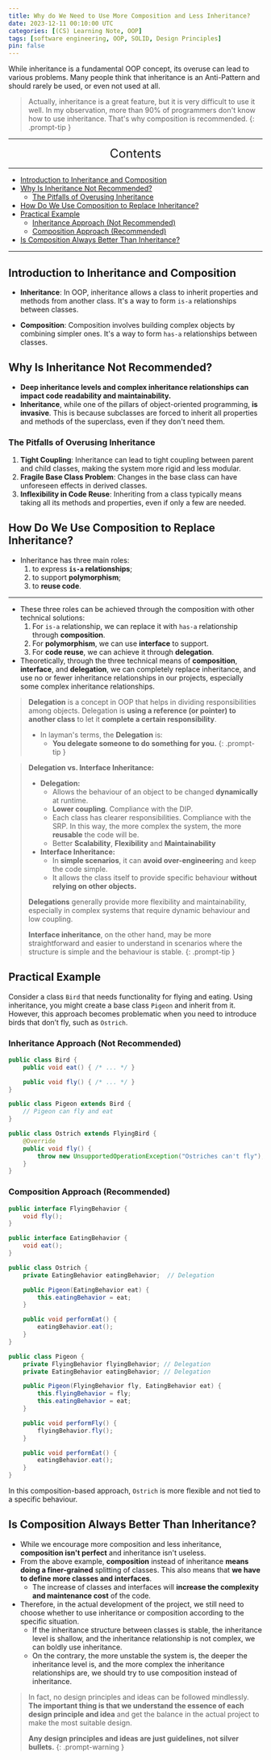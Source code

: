 ```yaml
---
title: Why do We Need to Use More Composition and Less Inheritance?
date: 2023-12-11 00:10:00 UTC
categories: [(CS) Learning Note, OOP]
tags: [software engineering, OOP, SOLID, Design Principles]
pin: false
---
```


While inheritance is a fundamental OOP concept, its overuse can lead to various problems. Many people think that inheritance is an Anti-Pattern and should rarely be used, or even not used at all.

> Actually, inheritance is a great feature, but it is very difficult to use it well. In my observation, more than 90% of programmers don't know how to use inheritance. That's why composition is recommended.
{: .prompt-tip }

---
<center><font size='5'> Contents </font></center>

---

<!-- TOC -->
  * [Introduction to Inheritance and Composition](#introduction-to-inheritance-and-composition)
  * [Why Is Inheritance Not Recommended?](#why-is-inheritance-not-recommended)
    * [The Pitfalls of Overusing Inheritance](#the-pitfalls-of-overusing-inheritance)
  * [How Do We Use Composition to Replace Inheritance?](#how-do-we-use-composition-to-replace-inheritance)
  * [Practical Example](#practical-example)
    * [Inheritance Approach (Not Recommended)](#inheritance-approach-not-recommended)
    * [Composition Approach (Recommended)](#composition-approach-recommended)
  * [Is Composition Always Better Than Inheritance?](#is-composition-always-better-than-inheritance)
<!-- TOC -->

---

## Introduction to Inheritance and Composition

- **Inheritance**: In OOP, inheritance allows a class to inherit properties and methods from another class. It's a way to form `is-a` relationships between classes.

- **Composition**: Composition involves building complex objects by combining simpler ones. It's a way to form `has-a` relationships between classes.


## Why Is Inheritance Not Recommended?

- **Deep inheritance levels and complex inheritance relationships can impact code readability and maintainability.**
- **Inheritance**, while one of the pillars of object-oriented programming, **is invasive**. This is because subclasses are forced to inherit all properties and methods of the superclass, even if they don't need them.

### The Pitfalls of Overusing Inheritance

1. **Tight Coupling**: Inheritance can lead to tight coupling between parent and child classes, making the system more rigid and less modular.
2. **Fragile Base Class Problem**: Changes in the base class can have unforeseen effects in derived classes.
3. **Inflexibility in Code Reuse**: Inheriting from a class typically means taking all its methods and properties, even if only a few are needed.

## How Do We Use Composition to Replace Inheritance?

- Inheritance has three main roles: 
  1. to express **`is-a` relationships**; 
  2. to support **polymorphism**;
  3. to **reuse code**.

---

- These three roles can be achieved through the composition with other technical solutions:
  1. For `is-a` relationship, we can replace it with `has-a` relationship through **composition**.
  2. For **polymorphism**, we can use **interface** to support.
  3. For **code reuse**, we can achieve it through **delegation**.
- Theoretically, through the three technical means of **composition**, **interface**, and **delegation**, we can completely replace inheritance, and use no or fewer inheritance relationships in our projects, especially some complex inheritance relationships.

> **Delegation** is a concept in OOP that helps in dividing responsibilities among objects. Delegation is **using a reference (or pointer) to another class** to let it **complete a certain responsibility**.
> 
> - In layman's terms, the **Delegation** is: 
>   - **You delegate someone to do something for you.**
{: .prompt-tip }

> **Delegation vs. Interface Inheritance:**
> 
> - **Delegation:**
>    - Allows the behaviour of an object to be changed **dynamically** at runtime.
>    - **Lower coupling**. Compliance with the DIP.
>    - Each class has clearer responsibilities. Compliance with the SRP. In this way, the more complex the system, the more **reusable** the code will be.
>    - Better **Scalability**, **Flexibility** and **Maintainability**
> - **Interface Inheritance:**
>    - In **simple scenarios**, it can **avoid over-engineerin**g and keep the code simple.
>    - It allows the class itself to provide specific behaviour **without relying on other objects.**
> 
> **Delegations** generally provide more flexibility and maintainability, especially in complex systems that require dynamic behaviour and low coupling.
> 
> **Interface inheritance**, on the other hand, may be more straightforward and easier to understand in scenarios where the structure is simple and the behaviour is stable.
{: .prompt-tip }

## Practical Example

Consider a class `Bird` that needs functionality for flying and eating. Using inheritance, you might create a base class `Pigeon` and inherit from it. However, this approach becomes problematic when you need to introduce birds that don’t fly, such as `Ostrich`.

### Inheritance Approach (Not Recommended)

```java
public class Bird {
    public void eat() { /* ... */ }

    public void fly() { /* ... */ }
}

public class Pigeon extends Bird {
    // Pigeon can fly and eat
}

public class Ostrich extends FlyingBird {
    @Override
    public void fly() {
        throw new UnsupportedOperationException("Ostriches can't fly"); // Ostrich can't fly. Violation of LSP
    }
}
```

### Composition Approach (Recommended)

```java
public interface FlyingBehavior {
    void fly();
}

public interface EatingBehavior {
    void eat();
}

public class Ostrich {
    private EatingBehavior eatingBehavior;  // Delegation 

    public Pigeon(EatingBehavior eat) {
        this.eatingBehavior = eat;
    }

    public void performEat() {
        eatingBehavior.eat();
    }
}

public class Pigeon {
    private FlyingBehavior flyingBehavior; // Delegation 
    private EatingBehavior eatingBehavior; // Delegation 

    public Pigeon(FlyingBehavior fly, EatingBehavior eat) {
        this.flyingBehavior = fly;
        this.eatingBehavior = eat;
    }

    public void performFly() {
        flyingBehavior.fly();
    }

    public void performEat() {
        eatingBehavior.eat();
    }
}
```

In this composition-based approach, `Ostrich` is more flexible and not tied to a specific behaviour.

## Is Composition Always Better Than Inheritance?

- While we encourage more composition and less inheritance, **composition isn't perfect** and inheritance isn't useless.
- From the above example, **composition** instead of inheritance **means doing a finer-grained** splitting of classes. This also means that **we have to define more classes and interfaces**.  
  - The increase of classes and interfaces will **increase the complexity and maintenance cost** of the code.
- Therefore, in the actual development of the project, we still need to choose whether to use inheritance or composition according to the specific situation.
  - If the inheritance structure between classes is stable, the inheritance level is shallow, and the inheritance relationship is not complex, we can boldly use inheritance.
  - On the contrary, the more unstable the system is, the deeper the inheritance level is, and the more complex the inheritance relationships are, we should try to use composition instead of inheritance.

> In fact, no design principles and ideas can be followed mindlessly. **The important thing is that we understand the essence of each design principle and idea** and get the balance in the actual project to make the most suitable design.
> 
> **Any design principles and ideas are just guidelines, not silver bullets.**
{: .prompt-warning }
